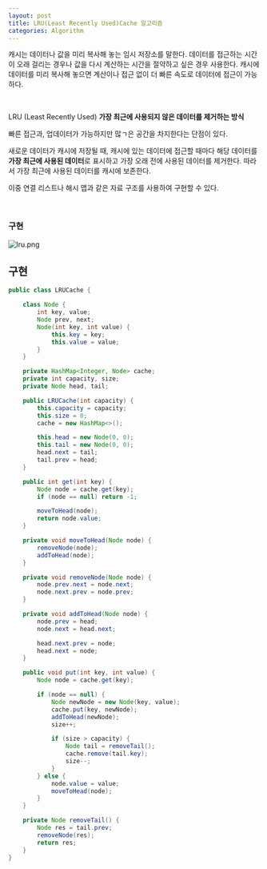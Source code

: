 ```yaml
---
layout: post
title: LRU(Least Recently Used)Cache 알고리즘
categories: Algorithm
---
```



캐시는 데이터나 값을 미리 복사해 놓는 임시 저장소를 말한다.
데이터를 접근하는 시간이 오래 걸리는 경우나 값을 다시 계산하는 시간을 절약하고 싶은 경우 사용한다.
캐시에 데이터를 미리 복사해 놓으면 계산이나 접근 없이 더 빠른 속도로 데이터에 접근이 가능하다.  


<br>

LRU (Least Recently Used)
**가장 최근에 사용되지 않은 데이터를 제거하는 방식**  

빠른 접근과, 업데이터가 가능하지만 많ㄱ은 공간을 차지한다는 단점이 있다.

새로운 데이터가 캐시에 저장될 때, 캐시에 있는 데이터에 접근할 때마다 해당 데이터를
**가장 최근에 사용된 데이터**로 표시하고 가장 오래 전에 사용된 데이터를 제거한다.
따라서 가장 최근에 사용된 데이터를 캐시에 보존한다.  

이중 연결 리스트나 해시 맵과 같은 자료 구조를 사용하여 구현할 수 있다.


<br>

### 구현
![lru.png](https://github.com/user-attachments/assets/863a880f-3ede-4108-8446-4b1e659fd9c4)


  
  






## 구현
```java
public class LRUCache {

    class Node {
        int key, value;
        Node prev, next;
        Node(int key, int value) {
            this.key = key;
            this.value = value;
        }
    }

    private HashMap<Integer, Node> cache;
    private int capacity, size;
    private Node head, tail;

    public LRUCache(int capacity) {
        this.capacity = capacity;
        this.size = 0;
        cache = new HashMap<>();

        this.head = new Node(0, 0);
        this.tail = new Node(0, 0);
        head.next = tail;
        tail.prev = head;
    }

    public int get(int key) {
        Node node = cache.get(key);
        if (node == null) return -1;

        moveToHead(node);
        return node.value;
    }

    private void moveToHead(Node node) {
        removeNode(node);
        addToHead(node);
    }

    private void removeNode(Node node) {
        node.prev.next = node.next;
        node.next.prev = node.prev;
    }

    private void addToHead(Node node) {
        node.prev = head;
        node.next = head.next;

        head.next.prev = node;
        head.next = node;
    }

    public void put(int key, int value) {
        Node node = cache.get(key);

        if (node == null) {
            Node newNode = new Node(key, value);
            cache.put(key, newNode);
            addToHead(newNode);
            size++;

            if (size > capacity) {
                Node tail = removeTail();
                cache.remove(tail.key);
                size--;
            }
        } else {
            node.value = value;
            moveToHead(node);
        }
    }

    private Node removeTail() {
        Node res = tail.prev;
        removeNode(res);
        return res;
    }
}
```


